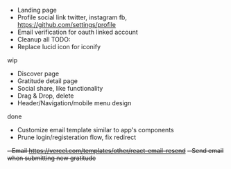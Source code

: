 - Landing page
- Profile social link twitter, instagram fb, https://github.com/settings/profile
- Email verification for oauth linked account
- Cleanup all TODO:
- Replace lucid icon for iconify

wip

- Discover page
- Gratitude detail page
- Social share, like functionality
- Drag & Drop, delete
- Header/Navigation/mobile menu design

done

- Customize email template similar to app's components
- Prune login/registeration flow, fix redirect

~~- Email https://vercel.com/templates/other/react-email-resend~~
~~- Send email when submitting new gratitude~~
